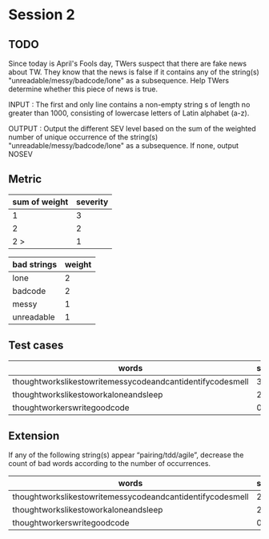 # Session 2

## TODO
Since today is April's Fools day, TWers suspect that there are fake news about TW. They know that the news is false if it contains any of the string(s) "unreadable/messy/badcode/lone" as a subsequence. Help TWers determine whether this piece of news is true.

INPUT : The first and only line contains a non-empty string s of length no greater than 1000, consisting of lowercase letters of Latin alphabet (a-z).

OUTPUT : Output the different SEV level based on the sum of the weighted number of unique occurrence of the string(s) "unreadable/messy/badcode/lone" as a subsequence. If none, output NOSEV

## Metric
|sum of weight | severity |
|---|---|
|1|3|
|2|2|
|2 >|1|

|bad strings| weight |
|---|---|
|lone|2|
|badcode|2|
|messy|1|
|unreadable|1|

## Test cases
| words | sum | severity |
|---|---|---|
|thoughtworkslikestowritemessycodeandcantidentifycodesmell|3|1|
|thoughtworkslikestoworkaloneandsleep|2|2|
|thoughtworkerswritegoodcode|0|NOSEV|

## Extension
If any of the following string(s) appear “pairing/tdd/agile”, decrease the count of bad words according to the number of occurrences.

|words|sum|severity|
|---|---|---|
|thoughtworkslikestowritemessycodeandcantidentifycodesmell|2|2|
|thoughtworkslikestoworkaloneandsleep|2|2|
|thoughtworkerswritegoodcode|0|NOSEV|
